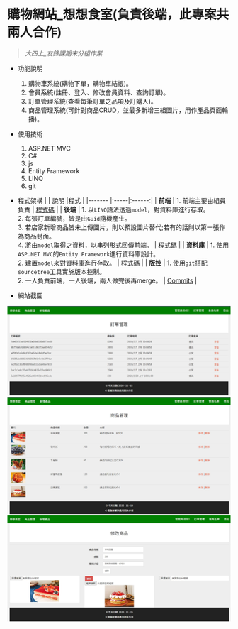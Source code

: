 # 購物網站_想想食室(負責後端，此專案共兩人合作)
> _大四上_友鋒課期末分組作業_   

* 功能說明
  1. 購物車系統(購物下單，購物車結帳)。
  2. 會員系統(註冊、登入、修改會員資料、查詢訂單)。
  3. 訂單管理系統(查看每筆訂單之品項及訂購人)。
  4. 商品管理系統(可針對商品CRUD，並最多新增三組圖片，用作產品頁面輪播)。
 
* 使用技術
  1. ASP.NET MVC
  2. C#
  3. js
  4. Entity Framework
  5. LINQ
  6. git
  
* 程式架構
  |        | 說明 |程式 |
  |------- |:-----|:------:|
  | **前端**   |  1. 前端主要由組員負責 |  [程式碼](https://github.com/hank444tw/finalexam/tree/new_master/FinalExam/Views) |
  | **後端**   |  1. 以`LINQ`語法透過`model`，對資料庫進行存取。</br> 2. 每張訂單編號，皆是由`Guid`隨機產生。</br> 3. 若店家新增商品皆未上傳圖片，則以預設圖片替代;若有的話則以第一張作為商品封面。</br>4. 將由`model`取得之資料，以串列形式回傳前端。 |  [程式碼](https://github.com/hank444tw/finalexam/blob/new_master/FinalExam/Controllers/HomeController.cs) |
  | **資料庫** |  1. 使用`ASP.NET MVC`的`Entity Framework`進行資料庫設計。</br> 2. 建置`model`來對資料庫進行存取。 |   [程式碼](https://github.com/hank444tw/finalexam/tree/new_master/FinalExam/Models) | 
  | **版控** |  1. 使用`git`搭配`sourcetree`工具實施版本控制。</br> 2. 一人負責前端，一人後端，兩人做完後再merge。 |   [Commits](https://github.com/hank444tw/finalexam/commits/new_master) | 

* 網站截圖
<img src="https://github.com/hank444tw/finalexam/blob/new_master/banner.JPG" stryle="float:right" />  

<img src="https://github.com/hank444tw/finalexam/blob/new_master/banner1.JPG" stryle="float:right" />    

<img src="https://github.com/hank444tw/finalexam/blob/new_master/banner2.JPG" stryle="float:right" />
